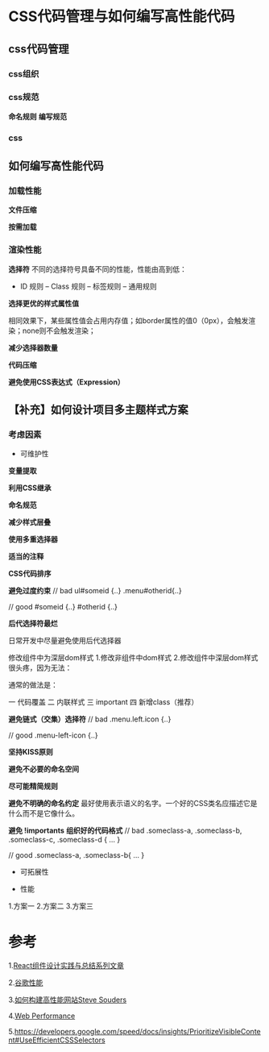 # CSS代码管理与如何编写高性能代码

## css代码管理
### css组织
### css规范
**命名规则**
**编写规范**
### css



## 如何编写高性能代码

### 加载性能

**文件压缩**

**按需加载**

### 渲染性能

**选择符**
不同的选择符号具备不同的性能，性能由高到低：
- ID 规则
– Class 规则
– 标签规则
– 通用规则



**选择更优的样式属性值**

相同效果下，某些属性值会占用内存值；如border属性的值0（0px），会触发渲染；none则不会触发渲染；

**减少选择器数量**

**代码压缩**

**避免使用CSS表达式（Expression）**



## 【补充】如何设计项目多主题样式方案

### 考虑因素

- 可维护性

**变量提取**

**利用CSS继承**

**命名规范**

**减少样式层叠**

**使用多重选择器**

**适当的注释**

**CSS代码排序**

**避免过度约束**
// bad
ul#someid {..}
.menu#otherid{..}

// good
#someid {..}
#otherid {..}

**后代选择符最烂**

日常开发中尽量避免使用后代选择器


修改组件中为深层dom样式
1.修改非组件中dom样式
2.修改组件中深层dom样式很头疼，因为无法：

通常的做法是：

一 代码覆盖
二 内联样式
三 important
四 新增class（推荐）


**避免链式（交集）选择符**
// bad
.menu.left.icon {..}

// good
.menu-left-icon {..}

**坚持KISS原则**

**避免不必要的命名空间**

 **尽可能精简规则**
 
 **避免不明确的命名约定**
 最好使用表示语义的名字。一个好的CSS类名应描述它是什么而不是它像什么。
 
 **避免 !importants**
 **组织好的代码格式**
 // bad
.someclass-a, .someclass-b, .someclass-c, .someclass-d {
…
}

// good
.someclass-a,
.someclass-b{
…
}





- 可拓展性

- 性能

1.方案一
2.方案二
3.方案三




# 参考

1.[React组件设计实践与总结系列文章](https://juejin.im/post/5cdad9c7f265da039b08915d)

2.[谷歌性能](https://developers.google.com/web/fundamentals/performance/why-performance-matters)

3.[如何构建高性能网站Steve Souders](http://stevesouders.com/)

4.[Web Performance](https://developer.mozilla.org/en-US/docs/Learn/Performance)

5.https://developers.google.com/speed/docs/insights/PrioritizeVisibleContent#UseEfficientCSSSelectors


